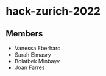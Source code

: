 # hack-zurich-2022

## Members

* Vanessa Eberhard
* Sarah Elmasry
* Bolatbek Minbayv
* Joan Farres
